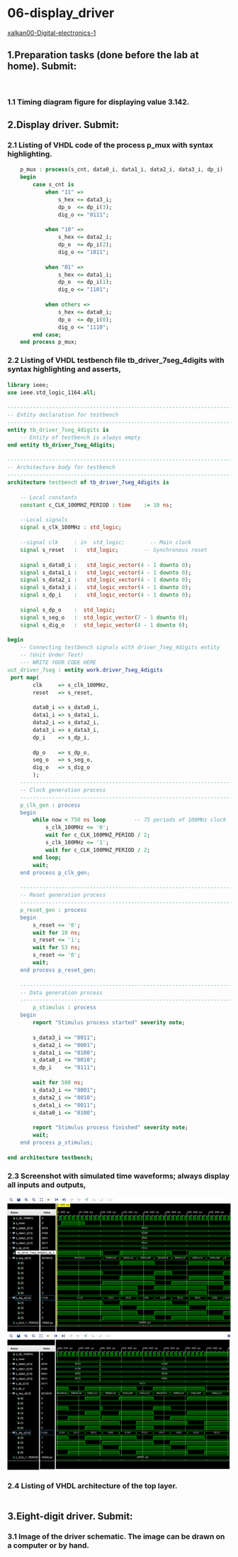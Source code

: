 # 06-display_driver
[xalkan00-Digital-electronics-1](https://github.com/xalkan00/Digital-electronics-1)



## 1.Preparation tasks (done before the lab at home). Submit:

<img src="   " />

### 1.1 Timing diagram figure for displaying value 3.142.


## 2.Display driver. Submit:

### 2.1 Listing of VHDL code of the process p_mux with syntax highlighting.

``` VHDL
    p_mux : process(s_cnt, data0_i, data1_i, data2_i, data3_i, dp_i)
    begin
        case s_cnt is
            when "11" =>
                s_hex <= data3_i;
                dp_o  <= dp_i(3);
                dig_o <= "0111";

            when "10" =>
                s_hex <= data2_i;
                dp_o  <= dp_i(2);
                dig_o <= "1011";

            when "01" =>
                s_hex <= data1_i;
                dp_o  <= dp_i(1);
                dig_o <= "1101";

            when others =>
                s_hex <= data0_i;
                dp_o  <= dp_i(0);
                dig_o <= "1110";
        end case;
    end process p_mux;
```

### 2.2 Listing of VHDL testbench file tb_driver_7seg_4digits with syntax highlighting and asserts,

``` VHDL
library ieee;
use ieee.std_logic_1164.all;

------------------------------------------------------------------------
-- Entity declaration for testbench
------------------------------------------------------------------------
entity tb_driver_7seg_4digits is
    -- Entity of testbench is always empty
end entity tb_driver_7seg_4digits;

------------------------------------------------------------------------
-- Architecture body for testbench
------------------------------------------------------------------------
architecture testbench of tb_driver_7seg_4digits is

    -- Local constants
    constant c_CLK_100MHZ_PERIOD : time    := 10 ns;

    --Local signals
    signal s_clk_100MHz : std_logic;
    
    --signal clk     : in  std_logic;        -- Main clock        
    signal s_reset   :   std_logic;        -- Synchronous reset 
                                                         
    signal s_data0_i :   std_logic_vector(4 - 1 downto 0);      
    signal s_data1_i :   std_logic_vector(4 - 1 downto 0);      
    signal s_data2_i :   std_logic_vector(4 - 1 downto 0);      
    signal s_data3_i :   std_logic_vector(4 - 1 downto 0);      
    signal s_dp_i    :   std_logic_vector(4 - 1 downto 0);      
                                                         
    signal s_dp_o    :  std_logic;                             
    signal s_seg_o   :  std_logic_vector(7 - 1 downto 0);      
    signal s_dig_o   :  std_logic_vector(4 - 1 downto 0);                                                          

begin
    -- Connecting testbench signals with driver_7seg_4digits entity
    -- (Unit Under Test)
    --- WRITE YOUR CODE HERE
uut_driver_7seg : entity work.driver_7seg_4digits
 port map(
        clk     => s_clk_100MHz,
        reset   => s_reset,
               
        data0_i => s_data0_i,
        data1_i => s_data1_i,
        data2_i => s_data2_i,
        data3_i => s_data3_i,
        dp_i    => s_dp_i,
               
        dp_o    => s_dp_o,
        seg_o   => s_seg_o,
        dig_o   => s_dig_o 
        );
    --------------------------------------------------------------------
    -- Clock generation process
    --------------------------------------------------------------------
    p_clk_gen : process
    begin
        while now < 750 ns loop         -- 75 periods of 100MHz clock
            s_clk_100MHz <= '0';
            wait for c_CLK_100MHZ_PERIOD / 2;
            s_clk_100MHz <= '1';
            wait for c_CLK_100MHZ_PERIOD / 2;
        end loop;
        wait;
    end process p_clk_gen;

    --------------------------------------------------------------------
    -- Reset generation process
    --------------------------------------------------------------------
    p_reset_gen : process
    begin
        s_reset <= '0';
        wait for 10 ns;         
        s_reset <= '1';                 
        wait for 53 ns;         
        s_reset <= '0';
        wait;
    end process p_reset_gen;

    --------------------------------------------------------------------
    -- Data generation process
    --------------------------------------------------------------------
        p_stimulus : process
    begin
        report "Stimulus process started" severity note;

        s_data3_i <= "0011";
        s_data2_i <= "0001";
        s_data1_i <= "0100";
        s_data0_i <= "0010";
        s_dp_i    <= "0111";
        
        wait for 500 ns;
        s_data3_i <= "0001";
        s_data2_i <= "0010";
        s_data1_i <= "0011";
        s_data0_i <= "0100";
        
        report "Stimulus process finished" severity note;
        wait;
    end process p_stimulus;

end architecture testbench;
```

### 2.3 Screenshot with simulated time waveforms; always display all inputs and outputs,
<img src="https://github.com/xalkan00/Digital-electronics-1/blob/main/Labs/06-display_driver/image/simulace%201.png" />
<img src="https://github.com/xalkan00/Digital-electronics-1/blob/main/Labs/06-display_driver/image/simulace%202.png" />

### 2.4 Listing of VHDL architecture of the top layer.

``` VHDL

```

## 3.Eight-digit driver. Submit:

### 3.1 Image of the driver schematic. The image can be drawn on a computer or by hand.
